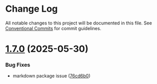 # Change Log

All notable changes to this project will be documented in this file.
See [Conventional Commits](https://conventionalcommits.org) for commit guidelines.

# [1.7.0](https://github.com/baaaaaaaaasowenyaaaaaaamamabeatsebaaah/svarog/compare/@svarog-ui/theme-muchandy@1.6.0...@svarog-ui/theme-muchandy@1.7.0) (2025-05-30)

### Bug Fixes

- markdown package issue ([76cd6b0](https://github.com/baaaaaaaaasowenyaaaaaaamamabeatsebaaah/svarog/commit/76cd6b08025e78474d914fff2c78fe5a39197c6e))
